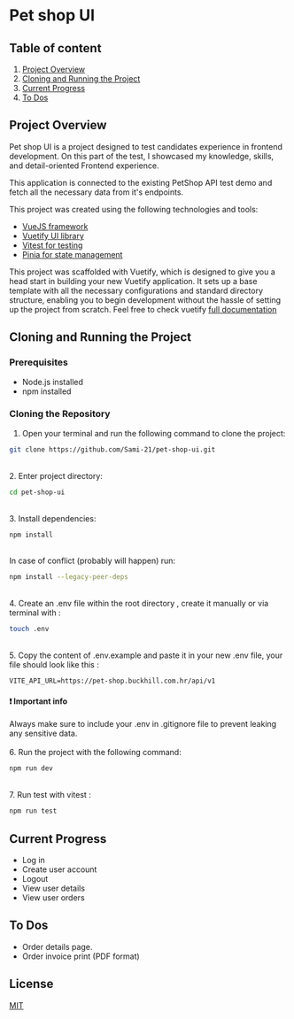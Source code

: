
# Pet shop UI 

## Table of content
1.  [Project Overview](#project-overview)
2.  [Cloning and Running the Project](#cloning-and-running-the-project)
3.  [Current Progress](#current-progress)
4.  [To Dos](#to-dos)


## Project Overview

Pet shop UI is a project designed to test candidates experience in frontend development. On this part of the test, I showcased my knowledge, skills, and detail-oriented Frontend experience.

This application is connected to the existing PetShop API test demo and fetch all the necessary data from it's endpoints.

This project was created using the following technologies and tools:
- [VueJS framework](https://vuejs.org)
- [Vuetify UI library](https://vuetifyjs.com/en/)
- [Vitest for testing](https://vitest.dev/)
- [Pinia for state management](https://pinia.vuejs.org/)

This project was scaffolded with Vuetify, which is designed to give you a head start in building your new Vuetify application. It sets up a base template with all the necessary configurations and standard directory structure, enabling you to begin development without the hassle of setting up the project from scratch. Feel free to check vuetify  [full documentation](https://vuetifyjs.com/) 



## Cloning and Running the Project

### Prerequisites
- Node.js installed 
- npm installed 

### Cloning the Repository

1. Open your terminal and run the following command to clone the project:
```bash
git clone https://github.com/Sami-21/pet-shop-ui.git
```
\
2. Enter project directory:
```bash
cd pet-shop-ui
```
\
3. Install dependencies:
```bash
npm install 
```

 \
In case of conflict (probably will happen) run:
```bash
npm install --legacy-peer-deps
```
 
\
4. Create an .env file within the root directory , create it manually or via terminal with :
```bash 
touch .env
```
\
5. Copy the content of .env.example and paste it in your new .env file, your file should look like this :
```env
VITE_API_URL=https://pet-shop.buckhill.com.hr/api/v1
```


#### ❗️ Important info
Always make sure to include your .env in .gitignore file to prevent leaking any sensitive data.\
\
6. Run the project with the following command:
```bash 
npm run dev
```
\
7. Run test with vitest : 
```bash 
npm run test
```



## Current Progress

- Log in
- Create user account
- Logout
- View user details
- View user orders

## To Dos
- Order details page.
- Order invoice print (PDF format)

## License

[MIT](https://choosealicense.com/licenses/mit/)

